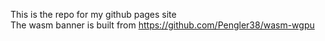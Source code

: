This is the repo for my github pages site  
The wasm banner is built from https://github.com/Pengler38/wasm-wgpu  
